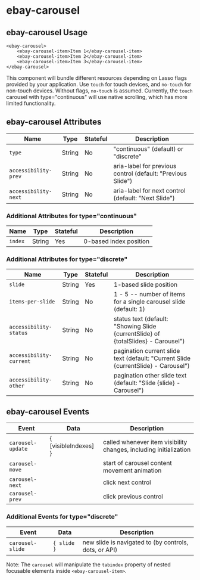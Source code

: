 # ebay-carousel

## ebay-carousel Usage

```marko
<ebay-carousel>
    <ebay-carousel-item>Item 1</ebay-carousel-item>
    <ebay-carousel-item>Item 2</ebay-carousel-item>
    <ebay-carousel-item>Item 3</ebay-carousel-item>
</ebay-carousel>
```

This component will bundle different resources depending on Lasso flags provided by your application.
Use `touch` for touch devices, and `no-touch` for non-touch devices. Without flags, `no-touch` is assumed.
Currently, the `touch` carousel with type="continuous" will use native scrolling, which has more limited functionality.

[//]: # (TODO: `touch` should ideally be default, but currently the js behavior doesn't execute with native scrolling)

## ebay-carousel Attributes
Name | Type | Stateful | Description
--- | --- | --- | ---
`type` | String | No | "continuous" (default) or "discrete"
`accessibility-prev` | String | No | aria-label for previous control (default: "Previous Slide")
`accessibility-next` | String | No | aria-label for next control (default: "Next Slide")

### Additional Attributes for type="continuous"
Name | Type | Stateful | Description
--- | --- | --- | ---
`index` | String | Yes | 0-based index position

### Additional Attributes for type="discrete"
Name | Type | Stateful | Description
--- | --- | --- | ---
`slide` | String | Yes | 1-based slide position
`items-per-slide` | String | No | 1 - 5 -- number of items for a single carousel slide (default: 1)
`accessibility-status` | String | No | status text (default: "Showing Slide {currentSlide} of {totalSlides} - Carousel")
`accessibility-current` | String | No | pagination current slide text (default: "Current Slide {currentSlide} - Carousel")
`accessibility-other` | String | No | pagination other slide text (default: "Slide {slide} - Carousel")

## ebay-carousel Events
Event | Data | Description
--- | --- | ---
`carousel-update` | { [visibleIndexes] } | called whenever item visibility changes, including initialization
`carousel-move` | | start of carousel content movement animation
`carousel-next` | | click next control
`carousel-prev` | | click previous control

### Additional Events for type="discrete"
Event | Data | Description
--- | --- | ---
`carousel-slide` | `{ slide }` | new slide is navigated to (by controls, dots, or API)

Note: The `carousel` will manipulate the `tabindex` property of nested focusable elements inside `<ebay-carousel-item>`.
